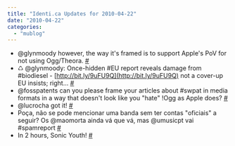 ```yaml
---
title: "Identi.ca Updates for 2010-04-22"
date: "2010-04-22"
categories: 
  - "mublog"
---
```


- @glynmoody however, the way it's framed is to support Apple's PoV for not using Ogg/Theora. [#](http://identi.ca/notice/29492201)
- ♺ @glynmoody: Once-hidden #EU report reveals damage from #biodiesel - [http://bit.ly/9uFU9Q](http://bit.ly/9uFU9Q) not a cover-up EU insists; right... [#](http://identi.ca/notice/29494988)
- @fosspatents can you please frame your articles about #swpat in media formats in a way that doesn't look like you "hate" !Ogg as Apple does? [#](http://identi.ca/notice/29495467)
- @lucrocha got it! [#](http://identi.ca/notice/29509633)
- Poça, não se pode mencionar uma banda sem ter contas "oficiais" a seguir? Os @maomorta ainda vá que vá, mas @umusicpt vai #spamreport [#](http://identi.ca/notice/29510195)
- In 2 hours, Sonic Youth! [#](http://identi.ca/notice/29558163)
